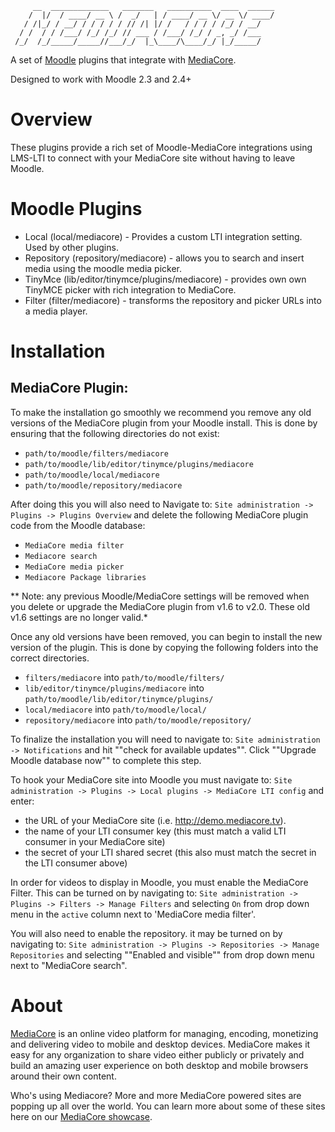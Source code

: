 ```
     __  _____________   _______   __________  ____  ______
    /  |/  / ____/ __ \ /  _/   | / ____/ __ \/ __ \/ ____/
   / /|_/ / __/ / / / / / // /| |/ /   / / / / /_/ / __/
  / /  / / /___/ /_/ /_/ // ___ / /___/ /_/ / _, _/ /___
 /_/  /_/_____/_____//___/_/  |_\____/\____/_/ |_/_____/

```

A set of [Moodle](http://moodle.org) plugins that integrate with
[MediaCore](http://mediacore.com).

Designed to work with Moodle 2.3 and 2.4+

Overview
===
These plugins provide a rich set of Moodle-MediaCore integrations using LMS-LTI
to connect with your MediaCore site without having to leave Moodle.

Moodle Plugins
===

* Local (local/mediacore) - Provides a custom LTI integration setting. Used by
  other plugins.
* Repository (repository/mediacore) - allows you to search and insert media
  using the moodle media picker.
* TinyMce (lib/editor/tinymce/plugins/mediacore) - provides own own TinyMCE
  picker with rich integration to MediaCore.
* Filter (filter/mediacore) - transforms the repository and picker URLs into a
  media player.


Installation
===

MediaCore Plugin:
---

To make the installation go smoothly we recommend you remove any old versions
of the MediaCore plugin from your Moodle install. This is done by ensuring that
the following directories do not exist:

- `path/to/moodle/filters/mediacore`
- `path/to/moodle/lib/editor/tinymce/plugins/mediacore`
- `path/to/moodle/local/mediacore`
- `path/to/moodle/repository/mediacore`


After doing this you will also need to Navigate to: `Site administration ->
Plugins -> Plugins Overview` and delete the following MediaCore plugin code
from the Moodle database:

- `MediaCore media filter`
- `Mediacore search`
- `MediaCore media picker`
- `Mediacore Package libraries`

** Note: any previous Moodle/MediaCore settings will be removed when you delete
  or upgrade the MediaCore plugin from v1.6 to v2.0. These old v1.6 settings are
  no longer valid.*

Once any old versions have been removed, you can begin to install the new
version of the plugin. This is done by copying the following folders into the
correct directories.

- `filters/mediacore` into `path/to/moodle/filters/`
- `lib/editor/tinymce/plugins/mediacore` into
  `path/to/moodle/lib/editor/tinymce/plugins/`
- `local/mediacore` into `path/to/moodle/local/`
- `repository/mediacore` into `path/to/moodle/repository/`

To finalize the installation you will need to navigate to: `Site administration
-> Notifications` and hit ""check for available updates"". Click ""Upgrade
Moodle database now"" to complete this step.

To hook your MediaCore site into Moodle you must navigate to: `Site
administration -> Plugins -> Local plugins -> MediaCore LTI config` and enter:

- the URL of your MediaCore site (i.e. http://demo.mediacore.tv).
- the name of your LTI consumer key (this must match a valid LTI consumer in
  your MediaCore site)
- the secret of your LTI shared secret (this also must match the secret in the
  LTI consumer above)

In order for videos to display in Moodle, you must enable the MediaCore Filter.
This can be turned on by navigating to: `Site administration -> Plugins ->
Filters -> Manage Filters` and selecting `On` from drop down menu in the
`active` column next to 'MediaCore media filter'.

You will also need to enable the repository. it may be turned on by navigating
to: `Site administration -> Plugins -> Repositories -> Manage Repositories` and
selecting ""Enabled and visible"" from drop down menu next to "MediaCore
search".

About
===

[MediaCore](http://mediacore.com/) is an online video platform for managing,
encoding, monetizing and delivering video to mobile and desktop devices.
MediaCore makes it easy for any organization to share video either publicly or
privately and build an amazing user experience on both desktop and mobile
browsers around their own content.

Who's using Mediacore? More and more MediaCore powered sites are popping up all
over the world. You can learn more about some of these sites here on our
[MediaCore showcase](http://mediacore.com/why-mediacore).
